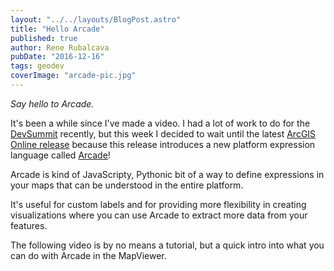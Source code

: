 ```yaml
---
layout: "../../layouts/BlogPost.astro"
title: "Hello Arcade"
published: true
author: Rene Rubalcava
pubDate: "2016-12-16"
tags: geodev
coverImage: "arcade-pic.jpg"
---
```


_Say hello to Arcade._

It's been a while since I've made a video. I had a lot of work to do for the [DevSummit](https://odoe.net/blog/esri-european-devsummit-2016/) recently, but this week I decided to wait until the latest [ArcGIS Online release](https://blogs.esri.com/esri/arcgis/2016/12/14/whats-new-arcgis-online-december-2016/) because this release introduces a new platform expression language called [Arcade](https://developers.arcgis.com/arcade/)!

Arcade is kind of JavaScripty, Pythonic bit of a way to define expressions in your maps that can be understood in the entire platform.

It's useful for custom labels and for providing more flexibility in creating visualizations where you can use Arcade to extract more data from your features.

The following video is by no means a tutorial, but a quick intro into what you can do with Arcade in the MapViewer.

<lite-youtube videoid="pmZmQlrOho8"></lite-youtube>
